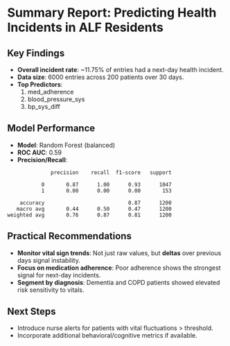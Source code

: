 
# Summary Report: Predicting Health Incidents in ALF Residents

## Key Findings

- **Overall incident rate**: ~11.75% of entries had a next-day health incident.
- **Data size**: 6000 entries across 200 patients over 30 days.
- **Top Predictors**:
  1. med_adherence
  2. blood_pressure_sys
  3. bp_sys_diff

## Model Performance

- **Model**: Random Forest (balanced)
- **ROC AUC**: 0.59
- **Precision/Recall**:
```
              precision    recall  f1-score   support

           0       0.87      1.00      0.93      1047
           1       0.00      0.00      0.00       153

    accuracy                           0.87      1200
   macro avg       0.44      0.50      0.47      1200
weighted avg       0.76      0.87      0.81      1200

```

## Practical Recommendations

- **Monitor vital sign trends**: Not just raw values, but **deltas** over previous days signal instability.
- **Focus on medication adherence**: Poor adherence shows the strongest signal for next-day incidents.
- **Segment by diagnosis**: Dementia and COPD patients showed elevated risk sensitivity to vitals.

## Next Steps

- Introduce nurse alerts for patients with vital fluctuations > threshold.
- Incorporate additional behavioral/cognitive metrics if available.
